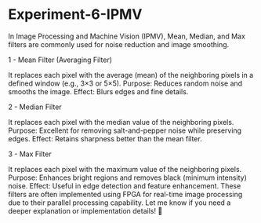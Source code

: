# Experiment-6-IPMV
In Image Processing and Machine Vision (IPMV), Mean, Median, and Max filters are commonly used for noise reduction and image smoothing.

1 - Mean Filter (Averaging Filter)

It replaces each pixel with the average (mean) of the neighboring pixels in a defined window (e.g., 3×3 or 5×5).
Purpose: Reduces random noise and smooths the image.
Effect: Blurs edges and fine details.

2 - Median Filter

It replaces each pixel with the median value of the neighboring pixels.
Purpose: Excellent for removing salt-and-pepper noise while preserving edges.
Effect: Retains sharpness better than the mean filter.

3 - Max Filter

It replaces each pixel with the maximum value of the neighboring pixels.
Purpose: Enhances bright regions and removes black (minimum intensity) noise.
Effect: Useful in edge detection and feature enhancement.
These filters are often implemented using FPGA for real-time image processing due to their parallel processing capability. Let me know if you need a deeper explanation or implementation details! 🚀

